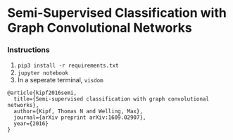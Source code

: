 # Semi-Supervised Classification with Graph Convolutional Networks

### Instructions

1. `pip3 install -r requirements.txt`
2. `jupyter notebook`
3. In a seperate terminal, `visdom`

```
@article{kipf2016semi,
  title={Semi-supervised classification with graph convolutional networks},
  author={Kipf, Thomas N and Welling, Max},
  journal={arXiv preprint arXiv:1609.02907},
  year={2016}
}
```